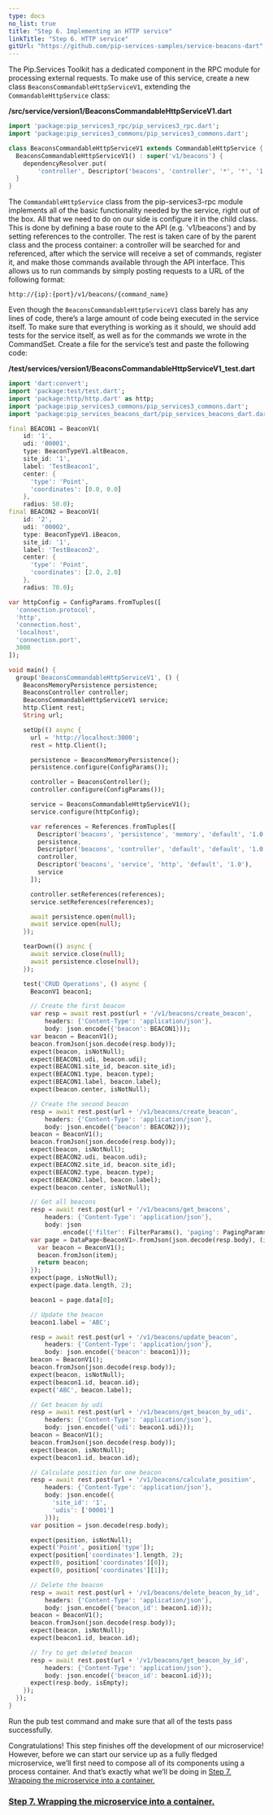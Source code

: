 ```yaml
---
type: docs
no_list: true
title: "Step 6. Implementing an HTTP service"
linkTitle: "Step 6. HTTP service" 
gitUrl: "https://github.com/pip-services-samples/service-beacons-dart"
---
```


The Pip.Services Toolkit has a dedicated component in the RPC module for processing external requests. To make use of this service, create a new class `BeaconsCommandableHttpServiceV1`, extending the `CommandableHttpService` class:

**/src/service/version1/BeaconsCommandableHttpServiceV1.dart**

```dart
import 'package:pip_services3_rpc/pip_services3_rpc.dart';
import 'package:pip_services3_commons/pip_services3_commons.dart';

class BeaconsCommandableHttpServiceV1 extends CommandableHttpService {
  BeaconsCommandableHttpServiceV1() : super('v1/beacons') {
    dependencyResolver.put(
        'controller', Descriptor('beacons', 'controller', '*', '*', '1.0'));
  }
}


```

The `CommandableHttpService` class from the pip-services3-rpc module implements all of the basic functionality needed by the service, right out of the box. All that we need to do on our side is configure it in the child class. This is done by defining a base route to the API (e.g. 'v1/beacons') and by setting references to the controller. The rest is taken care of by the parent class and the process container: a controller will be searched for and referenced, after which the service will receive a set of commands, register it, and make those commands available through the API interface. This allows us to run commands by simply posting requests to a URL of the following format:

```
http://{ip}:{port}/v1/beacons/{command_name}
```

Even though the `BeaconsCommandableHttpServiceV1` class barely has any lines of code, there’s a large amount of code being executed in the service itself. To make sure that everything is working as it should, we should add tests for the service itself, as well as for the commands we wrote in the CommandSet. Create a file for the service’s test and paste the following code:

**/test/services/version1/BeaconsCommandableHttpServiceV1_test.dart**

```dart
import 'dart:convert';
import 'package:test/test.dart';
import 'package:http/http.dart' as http;
import 'package:pip_services3_commons/pip_services3_commons.dart';
import 'package:pip_services_beacons_dart/pip_services_beacons_dart.dart';

final BEACON1 = BeaconV1(
    id: '1',
    udi: '00001',
    type: BeaconTypeV1.altBeacon,
    site_id: '1',
    label: 'TestBeacon1',
    center: {
      'type': 'Point',
      'coordinates': [0.0, 0.0]
    },
    radius: 50.0);
final BEACON2 = BeaconV1(
    id: '2',
    udi: '00002',
    type: BeaconTypeV1.iBeacon,
    site_id: '1',
    label: 'TestBeacon2',
    center: {
      'type': 'Point',
      'coordinates': [2.0, 2.0]
    },
    radius: 70.0);

var httpConfig = ConfigParams.fromTuples([
  'connection.protocol',
  'http',
  'connection.host',
  'localhost',
  'connection.port',
  3000
]);

void main() {
  group('BeaconsCommandableHttpServiceV1', () {
    BeaconsMemoryPersistence persistence;
    BeaconsController controller;
    BeaconsCommandableHttpServiceV1 service;
    http.Client rest;
    String url;

    setUp(() async {
      url = 'http://localhost:3000';
      rest = http.Client();

      persistence = BeaconsMemoryPersistence();
      persistence.configure(ConfigParams());

      controller = BeaconsController();
      controller.configure(ConfigParams());

      service = BeaconsCommandableHttpServiceV1();
      service.configure(httpConfig);

      var references = References.fromTuples([
        Descriptor('beacons', 'persistence', 'memory', 'default', '1.0'),
        persistence,
        Descriptor('beacons', 'controller', 'default', 'default', '1.0'),
        controller,
        Descriptor('beacons', 'service', 'http', 'default', '1.0'),
        service
      ]);

      controller.setReferences(references);
      service.setReferences(references);

      await persistence.open(null);
      await service.open(null);
    });

    tearDown(() async {
      await service.close(null);
      await persistence.close(null);
    });

    test('CRUD Operations', () async {
      BeaconV1 beacon1;

      // Create the first beacon
      var resp = await rest.post(url + '/v1/beacons/create_beacon',
          headers: {'Content-Type': 'application/json'},
          body: json.encode({'beacon': BEACON1}));
      var beacon = BeaconV1();
      beacon.fromJson(json.decode(resp.body));
      expect(beacon, isNotNull);
      expect(BEACON1.udi, beacon.udi);
      expect(BEACON1.site_id, beacon.site_id);
      expect(BEACON1.type, beacon.type);
      expect(BEACON1.label, beacon.label);
      expect(beacon.center, isNotNull);

      // Create the second beacon
      resp = await rest.post(url + '/v1/beacons/create_beacon',
          headers: {'Content-Type': 'application/json'},
          body: json.encode({'beacon': BEACON2}));
      beacon = BeaconV1();
      beacon.fromJson(json.decode(resp.body));
      expect(beacon, isNotNull);
      expect(BEACON2.udi, beacon.udi);
      expect(BEACON2.site_id, beacon.site_id);
      expect(BEACON2.type, beacon.type);
      expect(BEACON2.label, beacon.label);
      expect(beacon.center, isNotNull);

      // Get all beacons
      resp = await rest.post(url + '/v1/beacons/get_beacons',
          headers: {'Content-Type': 'application/json'},
          body: json
              .encode({'filter': FilterParams(), 'paging': PagingParams()}));
      var page = DataPage<BeaconV1>.fromJson(json.decode(resp.body), (item) {
        var beacon = BeaconV1();
        beacon.fromJson(item);
        return beacon;
      });
      expect(page, isNotNull);
      expect(page.data.length, 2);

      beacon1 = page.data[0];

      // Update the beacon
      beacon1.label = 'ABC';

      resp = await rest.post(url + '/v1/beacons/update_beacon',
          headers: {'Content-Type': 'application/json'},
          body: json.encode({'beacon': beacon1}));
      beacon = BeaconV1();
      beacon.fromJson(json.decode(resp.body));
      expect(beacon, isNotNull);
      expect(beacon1.id, beacon.id);
      expect('ABC', beacon.label);

      // Get beacon by udi
      resp = await rest.post(url + '/v1/beacons/get_beacon_by_udi',
          headers: {'Content-Type': 'application/json'},
          body: json.encode({'udi': beacon1.udi}));
      beacon = BeaconV1();
      beacon.fromJson(json.decode(resp.body));
      expect(beacon, isNotNull);
      expect(beacon1.id, beacon.id);

      // Calculate position for one beacon
      resp = await rest.post(url + '/v1/beacons/calculate_position',
          headers: {'Content-Type': 'application/json'},
          body: json.encode({
            'site_id': '1',
            'udis': ['00001']
          }));
      var position = json.decode(resp.body);

      expect(position, isNotNull);
      expect('Point', position['type']);
      expect(position['coordinates'].length, 2);
      expect(0, position['coordinates'][0]);
      expect(0, position['coordinates'][1]);

      // Delete the beacon
      resp = await rest.post(url + '/v1/beacons/delete_beacon_by_id',
          headers: {'Content-Type': 'application/json'},
          body: json.encode({'beacon_id': beacon1.id}));
      beacon = BeaconV1();
      beacon.fromJson(json.decode(resp.body));
      expect(beacon, isNotNull);
      expect(beacon1.id, beacon.id);

      // Try to get deleted beacon
      resp = await rest.post(url + '/v1/beacons/get_beacon_by_id',
          headers: {'Content-Type': 'application/json'},
          body: json.encode({'beacon_id': beacon1.id}));
      expect(resp.body, isEmpty);
    });
  });
}
```

Run the pub test command and make sure that all of the tests pass successfully.

Congratulations! This step finishes off the development of our microservice! However, before we can start our service up as a fully fledged microservice, we’ll first need to compose all of its components using a process container. And that’s exactly what we’ll be doing in [Step 7. Wrapping the microservice into a container.](../step6)


<span class="hide-title-link">

### [Step 7. Wrapping the microservice into a container.](../step6)

</span>
